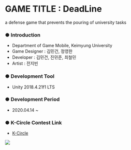 # GAME TITLE : DeadLine
a defense game that prevents the pouring of university tasks

### ● Introduction
 * Department of Game Mobile, Keimyung University
 * Game Designer : 김민건, 정영한
 * Developer : 김민건, 진민준, 최철민
 * Artist : 전지빈
 
### ● Development Tool
 * Unity 2018.4.21f1 LTS
 
### ● Development Period
 * 2020.04.14 ~ 

### ● K-Circle Contest Link
 * [K-Circle](http://www.kmu.ac.kr/uni/main/page.jsp?pageNo=1&pagePrvNxt=1&pageRef=202412&pageOrder=0&cmd=2&parm_bod_uid=202358&srchEnable=1&srchKeyword=&srchSDate=&srchBgpUid=-1&mnu_uid=143&srchEDate=&srchColumn=&srchVoteType=-1&)
<div>
  <img src="https://user-images.githubusercontent.com/20456842/79203792-7f960400-7e76-11ea-9919-aa5c7e0dde40.jpg">
</div>
